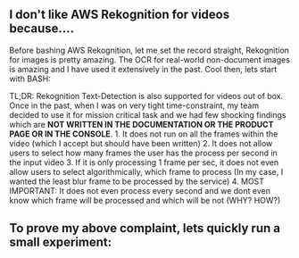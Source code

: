 ## I don't like AWS Rekognition for videos because.... 

Before bashing AWS Rekognition, let me set the record straight, Rekognition for images is pretty amazing. The OCR for real-world non-document images is amazing and I have used it extensively in the past. Cool then, lets start with BASH: 

TL;DR: 
Rekognition Text-Detection is also supported for videos out of box. Once in the past, when I was on very tight time-constraint, my team decided to use it for mission critical task and we had few shocking findings which are **NOT WRITTEN IN THE DOCUMENTATION OR THE PRODUCT PAGE OR IN THE CONSOLE**.
    1. It does not run on all the frames within the video (which I accept but should have been written)
    2. It does not allow users to select how many frames the user has the process per second in the input video 
    3. If it is only processing 1 frame per sec, it does not even allow users to select algorithmically, which frame to process (In my case, I wanted the least blur frame to be processed by the service)
    4. MOST IMPORTANT: It does not even process every second and we dont even know which frame will be processed and which will be not (WHY? HOW?)

To prove my above complaint, lets quickly run a small experiment: 
- 